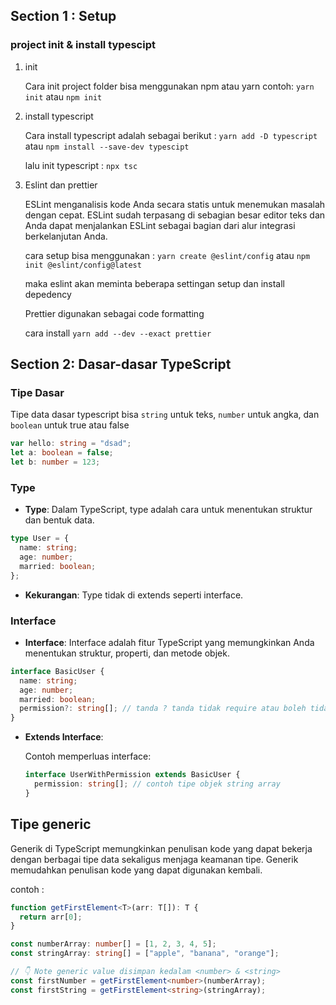 ## Section 1 : Setup

### project init & install typescipt

1. init

   Cara init project folder bisa menggunakan npm atau yarn contoh:
   `yarn init` atau `npm init`

2. install typescript

   Cara install typescript adalah sebagai berikut :
   `yarn add -D typescript` atau `npm install --save-dev typescipt`

   lalu init typescript :
   `npx tsc`

3. Eslint dan prettier

   ESLint menganalisis kode Anda secara statis untuk menemukan masalah dengan cepat. ESLint sudah terpasang di sebagian besar editor teks dan Anda dapat menjalankan ESLint sebagai bagian dari alur integrasi berkelanjutan Anda.

   cara setup bisa menggunakan : `yarn create @eslint/config` atau `npm init @eslint/config@latest`

   maka eslint akan meminta beberapa settingan setup dan install depedency

   Prettier digunakan sebagai code formatting

   cara install `yarn add --dev --exact prettier`

## Section 2: Dasar-dasar TypeScript

### Tipe Dasar

Tipe data dasar typescript bisa `string` untuk teks, `number` untuk angka, dan `boolean` untuk true atau false

```ts
var hello: string = "dsad";
let a: boolean = false;
let b: number = 123;
```

### Type

- **Type**: Dalam TypeScript, type adalah cara untuk menentukan struktur dan bentuk data.

```ts
type User = {
  name: string;
  age: number;
  married: boolean;
};
```

- **Kekurangan**: Type tidak di extends seperti interface.

### Interface

- **Interface**: Interface adalah fitur TypeScript yang memungkinkan Anda menentukan struktur, properti, dan metode objek.

```ts
interface BasicUser {
  name: string;
  age: number;
  married: boolean;
  permission?: string[]; // tanda ? tanda tidak require atau boleh tidak di isi
}
```

- **Extends Interface**:

  Contoh memperluas interface:

  ```ts
  interface UserWithPermission extends BasicUser {
    permission: string[]; // contoh tipe objek string array
  }
  ```

## **Tipe generic**

Generik di TypeScript memungkinkan penulisan kode yang dapat bekerja dengan berbagai tipe data sekaligus menjaga keamanan tipe. Generik memudahkan penulisan kode yang dapat digunakan kembali.

contoh :

```ts
function getFirstElement<T>(arr: T[]): T {
  return arr[0];
}

const numberArray: number[] = [1, 2, 3, 4, 5];
const stringArray: string[] = ["apple", "banana", "orange"];

// 👇 Note generic value disimpan kedalam <number> & <string>
const firstNumber = getFirstElement<number>(numberArray);
const firstString = getFirstElement<string>(stringArray);
```
